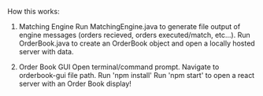 How this works:

1. Matching Engine
   Run MatchingEngine.java to generate file output of engine messages (orders recieved, orders executed/match, etc...).
   Run OrderBook.java to create an OrderBook object and open a locally hosted server with data.

2. Order Book GUI
   Open terminal/command prompt.
   Navigate to orderbook-gui file path.
   Run 'npm install'
   Run 'npm start' to open a react server with an Order Book display!
